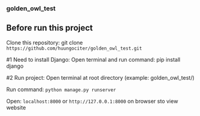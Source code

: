 ### golden_owl_test
## Before run this project 
Clone this repository: git clone ```https://github.com/huungociter/golden_owl_test.git```

#1 Need to install Django: 
Open terminal and run command: pip install django

#2 Run project: 
Open terminal at root directory (example: golden_owl_test/)
 
Run command: ```python manage.py runserver```

Open: ```localhost:8000``` or ```http://127.0.0.1:8000``` on browser sto view website
